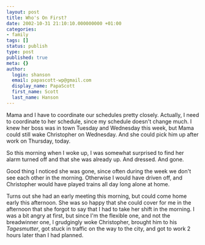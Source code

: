 ```yaml
---
layout: post
title: Who's On First?
date: 2002-10-31 21:10:10.000000000 +01:00
categories:
- family
tags: []
status: publish
type: post
published: true
meta: {}
author:
  login: shanson
  email: papascott-wp@gmail.com
  display_name: PapaScott
  first_name: Scott
  last_name: Hanson
---
```

<p>Mama and I have to coordinate our schedules pretty closely. Actually, I need to coordinate to her schedule, since my schedule doesn't change much. I knew her boss was in town Tuesday and Wednesday this week, but Mama could still wake Christopher on Wednesday. And she could pick him up after work on Thursday, today.</p>
<p>So this morning when I woke up, I was somewhat surprised to find her alarm turned off and that she was already up. And dressed. And gone. </p>
<p>Good thing I noticed she was gone, since often during the week we don't see each other in the morning. Otherwise I would have driven off, and Christopher would have played trains all day long alone at home.</p>
<p>Turns out she had an early meeting this morning, but could come home early this afternoon. She was so happy that she could cover for me in the afternoon that she forgot to say that I had to take her shift in the morning. I was a bit angry at first, but since I'm the flexible one, and not the breadwinner one, I grudgingly woke Christopher, brought him to his <em>Tagesmutter</em>, got stuck in traffic on the way to the city, and got to work 2 hours later than I had planned.</p>

